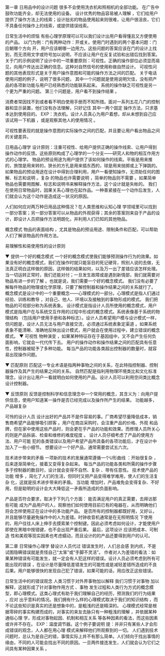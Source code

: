 第一章  日用品中的设计问题
很多不会使用洗衣机和照相机的全部功能。
在广告中鼓吹功能齐全，却无法使用的设备。
设计优秀的物品容易被人理解 ，它们给用户提供了操作方法上的线索；设计拙劣的物品使用起来则很难，让用户很沮丧，它们不具备任何操作上的线索，或提供错误线索。

日常生活中的烦恼
有些心理学原理可以可以我们设计出用户看得懂且又方便使用的产品。
以门为例：门有两种动作：开或关。使用门时遇到的两个基本问题：门应朝哪个方向 开，用户应该朝哪一边用力。这些问题的答案应该在门的设计上找到，而无须用文字或符号加以说明，不应该让用户在反复试验和出错后找到答案。
关于门的示例说明了设计中的一项重要原则：可视性。正确的操作部位必须显而易见，向用户传达出正确的信息。这种对自然信号的使用称做自然设计。
可视性问题的其他表现形式是关于用户操作意图和可能的操作方法之间的匹配。
关于电话使用问题的例子，说明了很多问题，
其中一个问题就是使用说明欠佳，没有把产品的各项新功能与用户已经熟悉的功能联系起来。
系统的操作缺乏可视性是另一个更为严重的问题。
第三个问题是，用户看不到操作结果 。

消费者常因找不到或者看不明白使用手册而不知所措。面对一系列五花八门的控制器和显示装置，他们没有办法理解，只好记住 其中一两个固定 操作方法，只求基本达到使用目的。
EXP：洗衣机。设计人员真心为用户着想，却从未想到自己应该试用一下机器 ，或是观察其他人的使用情况 。

可视性要表现的就是操作意图的实际操作之间的匹配，并且要让用户看出物品之间的关键差异。

日用品心理学
设计原则：注重可视性、给用户提供正确的操作线索、让用户得到操作动作的反馈。这些原则构成了心理学的一个分支——研究人和物的相互作用方式的心理学。
物品的预设用途为用户提供了该如何操作的线索。平板是用来推的，旅馆是用来转的，狭长的方孔是用来插东西的，球是用来抛掷或上下弹跳的。如果物品的预设用途在设计中得到合理利用，用户一看便知操作，无须助任何的图解、标志和说明 。复杂 的物品也许需要说明 ，简单的物品则不需要 。如果简单物品也需要用图解、标志和说明书来解释操作方法，这个设计就是失帐的。
我们在使用日常物品时，因果关系心理也在起作品。一种善紧接在一个动作后发生，人们就会认为这个动作是造成这一状况的原因。


人们如何应对两万种日用品这种情况？在人类思维和认知心理 学领域里可以找到一部分答案；另一部分答案可以从物品的外观获得；其余的答案则来自于产品的设计，即设计人员把操作方法明朗化，并利用人们已知的其他物品。


概念模式
物品的表面结构 ，尤其是物品的预设用途、限制条件和匹配，可以帮助 人们了解该物品的作用方法。

易理解性和易使用性的设计原则

▼  提供一个好的概念模式
一个好的概念模式使我们能够预测操作行为的效果。如果没有好的概念模式，我们在操作时就只能盲目的死记硬背，照别人说的去做，无法真正明白这样做的原因，这样做的结果如何，以及万一出了差错应该怎样处理。当一切运转正常时，我们还能对付；一旦发生故障或是遇到新情部，我们就需要对物品有进一步的了解 。也就是说，我们需要一个好的概念模式。
我们没有必要了解每件物品的物理或化学原理，只要了解控制器和操作结果之间的关系就行了。
概念模式是设计中的一个重要概念——心理模式的一部分。心理模式是指人们通过经验、训练和教导 ，对自己、他人、环境以及接触到的事物形成的模式。
我们把物品的可视部分称为系统表象。
设计模式是指设计人员所使用的概念模式，用户模式是指用户在与系统交互作用的过程中形成的概念模式。系统表像基于系统的物理结构 （包括用户使用手册和各种标志）。设计人员希望用户模与设计模式一样，但问题是，设计人员无法与用户直接交流，必须通过系统表象定渠道 。如果系统表象不能清晰、准确地反映出设计模式，用户就会在使用过程中，建立错误的概念模式。
▼  可视性
物种演变 ，如果某种特征存在于基因组中，又不会产生任何负面影响，它就会一代代传下去。
用户的操作动作和操作结果之间的匹配具有任意性，控制器被赋予了多种功能。
每当产品的功能各类超出控制器的数量时，就容易出现操作问题。

▼  匹配原则
匹配这一专业术语是指两种事物之间的关系，在此特指控制器、控制器操作及其产生的结果之间的关系。
自然匹配是指利用物理环境类比和文化标准理念，设计出让用户一看就明白如何使用的产品。设计人员可以利用空间类比概念设计控制器。

▼  反馈原则
反馈是控制科学和信息理念中一个常用的概念，其含义为：向用户提供信息，使用户知道某一操作是否已经完成以及操作所产生的结果。
功能越多，产品越复杂

可怜的设计人员
设计出好的产品并不是件容易的事。厂商希望尽量降低成本，销售商希望产品能够吸引顾客 。用户在商店采购时，会注重产品的价格、外观 和品牌，但在家中使用这些产品时，则会更在乎产品的功能和效果。而修理人员所关心的则是产品拆装、检查和维修的难度程度 。
设计人员仔细考虑了产品的使用方法、用户可能 犯的各类错误以及用户希望产品所具备的各项功能后，才在设计中加入了一些小细节。
想要设计一个好产品，通常需要尝试五六次。

技术进步带来的矛盾
一项新的技术的发展通常遵循一个U形曲线 ：开始很复杂 ，后来逐渐简单化，接着又变得复杂起来。
每当产品的功能各类和所需的操作步骤多于控制器的数目时，设计就会变得不自然、复杂 、带有任意性。
技术使产品的功能 增多 ，简化了人们的生活，但同时又把产品变得难学难用，使人们的生活复杂 化，这就是技术进步带来的矛盾。
当功能 增加时，产品难免会变得复杂、不好用，但是聪明的设计会大大降低这一矛盾所造成的负面影响。

产品是否符合要求，取决于下列几个方面：
能否满足用户的真正需要，去拜访那些可能 成为产品用户的人，观察他们如何使用目前已有的电器在，从而明确他们将会怎样使用正在设计中的多功能产品。
是否所有的控制器都既好用，又好认，并且能够尽量避免操作中的人为差错。时钟收音机通常是在无照明情况 下使用的，用户往往人床上伸手去摸索某个控制键。因此必须考虑如何设计，才能使用户即使在黑暗中按错键，也不会出现严重后果。
最后，这项设计 应该把成本、可制造 性和美观等现实因素也考虑蠕动，而且设计的的产品还要得到用户的认可。


第二章  日常操作心理学
替设计人员代过
错误发生时，人们总会感 到内疚，不是试图隐瞒错误就是责怪自己“太笨”或“手脚不灵活”。
作者对人为差错的看法：如果某种错误有可能发生，就一定会有人犯这样的错误。设计人员必须考虑到所有可能出现的错误 ，在设计是尽量降低差错发生的可能性或是减轻差错所造成的不良后果。用户能够很快的发现自己犯了错误，如果可能的话，用应改正这些错误。

日常生活中的的错误观念
人类习惯于对外界事物加以解释
我们习惯于对事物 加以解释，这就形成了针对事物作用方式 、事物 发生过程和人类行为方式的概念模型，即心理模式。这类心理式有助于我们理解自己的经历，预测我们的行为结果 ，应对 出乎意料的情况。我们拥有什么样的心理模式取决于我们的知识结构 ，而不论这些知识是真实的还是想象中的，是粗浅的还是精深的。
心理模式经常是根据零碎的事实构建而成的，对事实的来友去脉只有一种粗浅的理解 ，并依据某种通俗心理 学，形成对事物起因、机制和相互关系 等各种因素的看法，而这些因素或许并不存在。
EXP：温度调节器。这个例子要说明 提：并非只有某些人才会形成错误的观念，人人都在用心理 模式来解释他们所观察到的一切。
人们遇到技术问题时，总认为是自己的错，事情实际上并不有那么简单。人们倾向于找出事情的缘由，不同的人可能会找出不同的原因。一旦两件接连发生，人们就会认为它们之间具有某种因果关系 。

